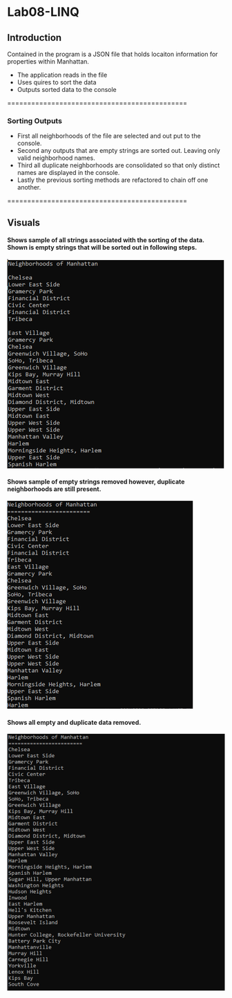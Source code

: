 # Lab08-LINQ

## Introduction
Contained in the program is a JSON file that holds locaiton information for properties within Manhattan.

- The application reads in the file 
- Uses quires to sort the data 
- Outputs sorted data to the console

=============================================

### Sorting Outputs
- First all neighborhoods of the file are selected and out put to the console.
- Second any outputs that are empty strings are sorted out. Leaving only valid neighborhood names.
- Third all duplicate neighborhoods are consolidated so that only distinct names are displayed in the console.
- Lastly the previous sorting methods are refactored to chain off one another. 

=============================================
## Visuals

#### Shows sample of all strings associated with the sorting of the data. Shown is empty strings that will be sorted out in following steps. 
![AllOutput](https://github.com/RevYolution/Lab08-LINQ/blob/master/assets/AllHoodsOutput.PNG)

#### Shows sample of empty strings removed however, duplicate neighborhoods are still present. 
![EmptyStringsRemoved](https://github.com/RevYolution/Lab08-LINQ/blob/master/assets/NoEmptyOutput.PNG)

#### Shows all empty and duplicate data removed. 
![SingleNeighborhoods](https://github.com/RevYolution/Lab08-LINQ/blob/master/assets/NoDupsOutput.PNG)
